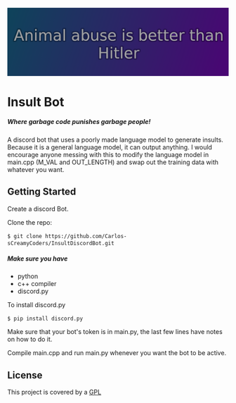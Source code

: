 ![](logo.png)


# Insult Bot
##### Where garbage code punishes garbage people!
A discord bot that uses a poorly made language model to generate insults. Because it is a general language model, it can output anything. I would encourage anyone messing with this to modify the language model in main.cpp (M_VAL and OUT_LENGTH) and swap out the training data with whatever you want.


## Getting Started
Create a discord Bot.

Clone the repo:
```
$ git clone https://github.com/Carlos-sCreamyCoders/InsultDiscordBot.git
```
##### Make sure you have
 - python
 - c++ compiler
 - discord.py

To install discord.py
```
$ pip install discord.py
```
Make sure that your bot's token is in main.py, the last few lines have notes on how to do it.

Compile main.cpp and run main.py whenever you want the bot to be active.

## License
This project is covered by a [GPL](https://www.gnu.org/licenses/gpl-3.0.en.html)
